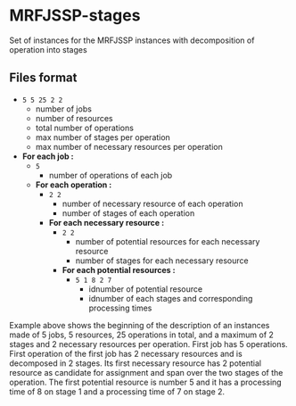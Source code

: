 # MRFJSSP-stages

Set of instances for the MRFJSSP instances with decomposition of operation into stages

## Files format

- `5 5 25 2 2`
  - number of jobs
  - number of resources
  - total number of operations
  - max number of stages per operation
  - max number of necessary resources per operation
- **For each job :**
  - `5`
    - number of operations of each job
  - **For each operation :**
    - `2 2`
      - number of necessary resource of each operation
      - number of stages of each operation
    - **For each necessary resource :**
      - `2 2`
        - number of potential resources for each necessary resource
        - number of stages for each necessary resource
      - **For each potential resources :**
        - `5 1 8 2 7`
          - idnumber of potential resource
          - idnumber of each stages and corresponding processing times

Example above shows the beginning of the description of an instances made of 5 jobs, 5 resources, 25 operations in total, and a maximum of 2 stages and 2 necessary resources per operation.
First job has 5 operations.
First operation of the first job has 2 necessary resources and is decomposed in 2 stages.
Its first necessary resource has 2 potential resource as candidate for assignment and span over the two stages of the operation.
The first potential resource is number 5 and it has a processing time of 8 on stage 1 and a processing time of 7 on stage 2.
